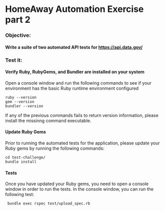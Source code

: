 # HomeAway Automation Exercise part 2

### Objective:
#### Write a suite of two automated API tests for https://api.data.gov/


    

### Test it:
#### Verify Ruby, RubyGems, and Bundler are installed on your system
  Open a console window and run the following commands to see if your environment has the basic Ruby runtime environment configured 

    ruby --version
    gem --version
    bundler --version
    
  If any of the previous commands fails to return version information, please install the missinng command executable.
  
#### Update Ruby Gems
  Prior to running the automated tests for the application, please update your Ruby gems 
  by running the following commands:
  
    cd test-challenge/
    bundle install
     
#### Tests  
  Once you have updated your Ruby gems, you need to open a console window in order to run the tests.
  In the console window, you can run the following test:

     bundle exec rspec test/upload_spec.rb

